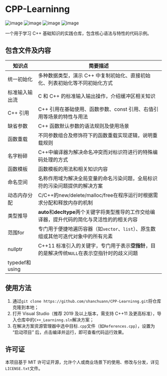 # CPP-Learninng

![image](https://img.shields.io/badge/level-beginner-cyan.svg) ![image](https://img.shields.io/badge/language-C++-blue.svg) ![image](https://img.shields.io/badge/license-MIT-green.svg) ![image](https://img.shields.io/badge/environment-Visual%20Studio-orange.svg)

一个用于学习 C++ 基础知识的实践仓库，包含核心语法与特性的代码示例。

## 包含文件及内容

| 知识点         | 简要描述                                                     |
| -------------- | ------------------------------------------------------------ |
| 统一初始化     | 多种数据类型，演示 C++ 中复制初始化、直接初始化、列表初始化等不同初始化方式 |
| 标准输入输出流 | C 和 C++ 的标准输入输出操作，介绍缓冲区相关知识              |
| C++ 引用       | C++ 引用在基础使用、函数参数、const 引用、右值引用等场景的特性与用法 |
| 缺省参数       | C++ 函数默认参数的语法规则及使用场景                         |
| 函数重载       | 不同参数组合及修饰符下的函数重载实现逻辑，说明重载规则       |
| 名字粉碎       | C++中编译器为解决命名冲突而对标识符进行的特殊编码处理的方式  |
| 函数模板       | 函数模板的用法和相关知识内容                                 |
| 命名空间       | 名称作用域为解决全局变量的命名污染问题，全局标识符的污染问题提供的解决方案 |
| 动态内存分配   | C/C++的new/delete/malloc/free在程序运行时根据需求分配和释放内存的机制 |
| 类型推导       | **auto**和**decltype**两个关键字将类型推导的工作交给编译器，提升代码的简化与灵活性的的相关内容 |
| 范围for        | 专门用于便捷地遍历容器（如`vector`、`list`）、原生数组或其他可迭代对象中的所有元素 |
| nullptr        | C++11 标准引入的关键字，专门用于表示**空指针**，目的是解决传统`NULL`在表示空指针时的歧义问题 |
| typedef和using |                                                              |

## 使用方法

1. 通过`git clone https://github.com/shanchuann/CPP-Learninng.git`将仓库克隆到本地；
2. 打开 Visual Studio（推荐 2019 及以上版本，需支持 C++11 及更高标准），导入仓库中的`C++_Learninng.sln`解决方案；
3. 在解决方案资源管理器中选中目标`.cpp`文件（如`References.cpp`），设置为 “启动项目” 后，点击编译并运行，即可查看代码运行效果。

## 许可证

本项目基于 MIT 许可证开源，允许个人或商业场景下的使用、修改与分发，详见`LICENSE.txt`文件。
